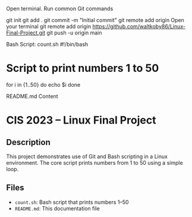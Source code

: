 
Open terminal.
Run common Git commands


git init
git add .
git commit -m "Initial commit"
git remote add origin Open your terminal
git remote add origin https://github.com/waltkoby86/Linux-Final-Project.git
git push -u origin main


Bash Script: count.sh
#!/bin/bash
# Script to print numbers 1 to 50
for i in {1..50}
do
  echo $i
done

README.md Content
# CIS 2023 – Linux Final Project
## Description
This project demonstrates use of Git and Bash scripting in a Linux environment. The core script prints numbers from 1 to 50 using a simple loop.

## Files
- `count.sh`: Bash script that prints numbers 1–50
- `README.md`: This documentation file
